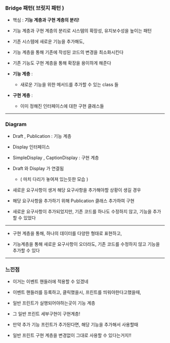 ### Bridge 패턴( 브릿지 패턴 )


- 핵심 : **기능 계층과 구현 계층의 분리!**


- 기능 계층과 구현 계층의 분리로 시스템의 확장성, 유지보수성을 높이는 패턴


- 기존 시스템에 새로운 기능을 추가해도, 


- 기능 계층을 통해 기존에 작성된 코드의 변경을 최소화시킨다


- 기존 기능도 구현 계층을 통해 확장을 용이하게 해준다


- **기능 계층** :
  - 새로운 기능을 위한 메서드를 추가할 수 있는 class 들


- **구현 계층** :
  - 이미 정해진 인터페이스에 대한 구현 클래스들

---

### Diagram

- Draft , Publication : 기능 계층

- Display 인터페이스


- SimpleDisplay , CaptionDisplay : 구현 계층


- Draft 와 Display 가 연결됨
  - ( 마치 다리가 놓여져 있는듯한 모습 )


- 새로운 요구사항이 생겨 해당 요구사항을 추가해야할 상황이 생길 경우


- 해당 요구사항을 추가하기 위해 Publication 클래스 추가하여 구현


- 새로운 요구사항이 추가되었지만, 기존 코드를 하나도 수정하지 않고, 기능을 추가할 수 있었다


---

- 구현 계층을 통해, 하나의 데이터를 다양한 형태로 표현하고, 


- 기능계층을 통해 새로운 요구사항이 오더라도, 기존 코드를 수정하지 않고 기능을 추가할 수 있다

---

### 느낀점

- 이거는 이벤트 핸들러에 적용할 수 있겠네


- 이벤트 핸들러를 등록하고, 클릭했을시, 프린트를 띄워야한다고했을때,


- 일반 프린트가 실행되어야하는곳이 기능 계층


- 그 일반 프린트 세부구현이 구현계층!


- 만약 추가 기능 프린트가 추가된다면, 해당 기능을 추가해서 사용할때


- 일반 프린트 구현 계층을 변경없이 그대로 사용할 수 있다는거지!!